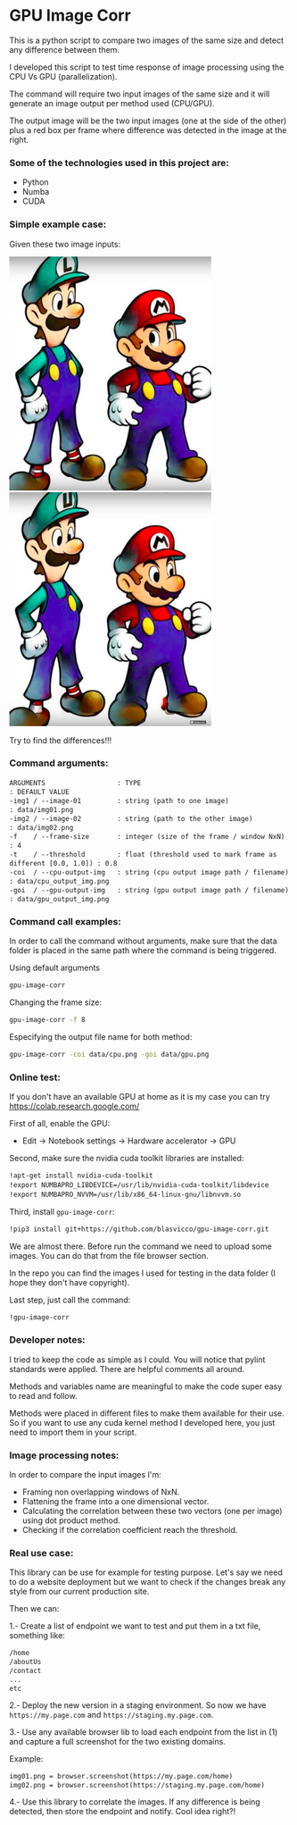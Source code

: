 # GPU Image Corr
This is a python script to compare two images of the same size and detect any difference between them.

I developed this script to test time response of image processing using the CPU Vs GPU (parallelization).

The command will require two input images of the same size and it will generate an image output per method used (CPU/GPU).

The output image will be the two input images (one at the side of the other) plus a red box per frame where difference was detected in the image at the right.

### Some of the technologies used in this project are:
  - Python
  - Numba
  - CUDA

### Simple example case:
Given these two image inputs:

![Image 01](data/img01.png)![Image 02](data/img02.png)

Try to find the differences!!!

### Command arguments:
```
ARGUMENTS                  : TYPE                                                         : DEFAULT VALUE
-img1 / --image-01         : string (path to one image)                                   : data/img01.png
-img2 / --image-02         : string (path to the other image)                             : data/img02.png
-f    / --frame-size       : integer (size of the frame / window NxN)                     : 4
-t    / --threshold        : float (threshold used to mark frame as different [0.0, 1.0]) : 0.8
-coi  / --cpu-output-img   : string (cpu output image path / filename)                    : data/cpu_output_img.png
-goi  / --gpu-output-img   : string (gpu output image path / filename)                    : data/gpu_output_img.png
```

### Command call examples:
In order to call the command without arguments, make sure that the data folder is placed in the same path where the command is being triggered.

Using default arguments
```BASH
gpu-image-corr
```

Changing the frame size:
```BASH
gpu-image-corr -f 8
```

Especifying the output file name for both method:
```BASH
gpu-image-corr -coi data/cpu.png -goi data/gpu.png
```

### Online test:
If you don't have an available GPU at home as it is my case you can try https://colab.research.google.com/

First of all, enable the GPU:
- Edit -> Notebook settings -> Hardware accelerator -> GPU

Second, make sure the nvidia cuda toolkit libraries are installed:
```BASH
!apt-get install nvidia-cuda-toolkit
!export NUMBAPRO_LIBDEVICE=/usr/lib/nvidia-cuda-toolkit/libdevice
!export NUMBAPRO_NVVM=/usr/lib/x86_64-linux-gnu/libnvvm.so
```

Third, install `gpu-image-corr`:
```BASH
!pip3 install git+https://github.com/blasvicco/gpu-image-corr.git
```

We are almost there. Before run the command we need to upload some images. You can do that from the file browser section.

In the repo you can find the images I used for testing in the data folder (I hope they don't have copyright).

Last step, just call the command:
```BASH
!gpu-image-corr
```

### Developer notes:
I tried to keep the code as simple as I could. You will notice that pylint standards were applied. There are helpful comments all around.

Methods and variables name are meaningful to make the code super easy to read and follow.

Methods were placed in different files to make them available for their use. So if you want to use any cuda kernel method I developed here, you just need to import them in your script.

### Image processing notes:
In order to compare the input images I'm:
- Framing non overlapping windows of NxN.
- Flattening the frame into a one dimensional vector.
- Calculating the correlation between these two vectors (one per image) using dot product method.
- Checking if the correlation coefficient reach the threshold.

### Real use case:
This library can be use for example for testing purpose. Let's say we need to do a website deployment but we want to check if the changes break any style from our current production site.

Then we can:

1.- Create a list of endpoint we want to test and put them in a txt file, something like:

```
/home
/aboutUs
/contact
...
etc
```

2.- Deploy the new version in a staging environment. So now we have `https://my.page.com` and `https://staging.my.page.com`.

3.- Use any available browser lib to load each endpoint from the list in (1) and capture a full screenshot for the two existing domains.

Example:
```
img01.png = browser.screenshot(https://my.page.com/home)
img02.png = browser.screenshot(https://staging.my.page.com/home)
```

4.- Use this library to correlate the images. If any difference is being detected, then store the endpoint and notify. Cool idea right?!
